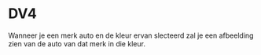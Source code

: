 # DV4
Wanneer je een merk auto en de kleur ervan slecteerd zal je een afbeelding zien van de auto van dat merk in die kleur.